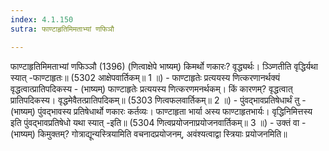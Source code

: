 ```yaml
---
index: 4.1.150
sutra: फाण्टाहृतिमिमताभ्यां णफिञौ

---
```

फाण्टाहृतिमिमताभ्यां णफिञ्ञौ (1396) (णित्वाक्षेपे भाष्यम्) किमर्थो णकारः? वृद्ध्यर्थः। ञ्ञ्णितीति वृद्धिर्यथा स्यात् -फाण्टाहृतः॥ (5302 आक्षेपवार्तिकम्॥ 1 ॥) - फाण्टाहृतेः प्रत्ययस्य णित्करणानर्थक्यं वृद्धत्वात्प्रातिपदिकस्य - (भाष्यम्) फाण्टाहृतेः प्रत्ययस्य णित्करणमनर्थकम्। किं कारणम्? वृद्धत्वात् प्रातिपदिकस्य। वृद्धमेवैतत्प्रातिपदिकम्॥ (5303 णित्वफलवार्तिकम्॥ 2 ॥) - पुंवद्भावप्रतिषेधार्थं तु - (भाष्यम्) पुंवद्भावस्य प्रतिषेधार्थो णकारः कर्तव्यः। फाण्टाहृता भार्या अस्य फाण्टाहृतभार्यः। वृद्धिनिमित्तस्य इति पुंवद्भावप्रतिषेधो यथा स्यात् -इति॥ (5304 णित्वप्रयोजनाप्रयोजनवार्तिकम्॥ 3 ॥) - उक्तं वा - (भाष्यम्) किमुक्तम्? गोत्राद्यून्यस्त्रियामिति वचनादप्रयोजनम्, अवंश्यत्वाद्वा स्त्रियाः प्रयोजनमिति॥